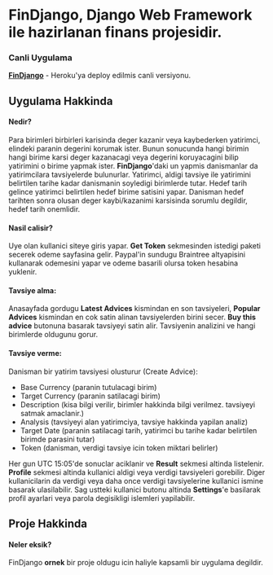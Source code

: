 # FinDjango, Django Web Framework ile hazirlanan finans projesidir.
### Canli Uygulama
[**FinDjango**](https://findjango.herokuapp.com) - Heroku'ya deploy edilmis canli versiyonu.

## Uygulama Hakkinda
#### Nedir?
Para birimleri birbirleri karisinda deger kazanir veya kaybederken yatirimci, elindeki paranin degerini korumak ister. Bunun sonucunda hangi birimin hangi birime karsi deger kazanacagi veya degerini koruyacagini bilip yatirimini o birime yapmak ister. **FinDjango**'daki un yapmis danismanlar da yatirimcilara tavsiyelerde bulunurlar. Yatirimci, aldigi tavsiye ile yatirimini belirtilen tarihe kadar danismanin soyledigi birimlerde tutar. Hedef tarih gelince yatirimci belirtilen hedef birime satisini yapar. Danisman hedef tarihten sonra olusan deger kaybi/kazanimi karsisinda sorumlu degildir, hedef tarih onemlidir.

#### Nasil calisir?
Uye olan kullanici siteye giris yapar. **Get Token** sekmesinden istedigi paketi secerek odeme sayfasina gelir. Paypal'in sundugu Braintree altyapisini kullanarak odemesini yapar ve odeme basarili olursa token hesabina yuklenir.

#### Tavsiye alma:
Anasayfada gordugu **Latest Advices** kismindan en son tavsiyeleri, **Popular Advices** kismindan en cok satin alinan tavsiyelerden birini secer. **Buy this advice** butonuna basarak tavsiyeyi satin alir. Tavsiyenin analizini ve hangi birimlerde oldugunu gorur.

#### Tavsiye verme:
Danisman bir yatirim tavsiyesi olusturur (Create Advice):
- Base Currency (paranin tutulacagi birim)
- Target Currency (paranin satilacagi birim)
- Description (kisa bilgi verilir, birimler hakkinda bilgi verilmez. tavsiyeyi satmak amaclanir.)
- Analysis (tavsiyeyi alan yatirimciya, tavsiye hakkinda yapilan analiz)
- Target Date (paranin satilacagi tarih, yatirimci bu tarihe kadar belirtilen birimde parasini tutar)
- Token (danisman, verdigi tavsiye icin token miktari belirler)

Her gun UTC 15:05'de sonuclar aciklanir ve **Result** sekmesi altinda listelenir. **Profile** sekmesi altinda kullanici aldigi veya verdigi tavsiyeleri gorebilir. Diger kullanicilarin da verdigi veya daha once verdigi tavsiyelerine kullanici ismine basarak ulasilabilir. 
Sag ustteki kullanici butonu altinda **Settings**'e basilarak profil ayarlari veya parola degisikligi islemleri yapilabilir.

## Proje Hakkinda



#### Neler eksik?
FinDjango **ornek** bir proje oldugu icin haliyle kapsamli bir uygulama degildir. 
